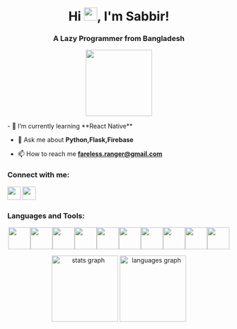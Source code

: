 <h1 align="center">Hi <img src="https://i.giphy.com/media/LOnt6uqjD9OexmQJRB/200w.webp" width="30">, I'm Sabbir!</h1>
<h3 align="center">A Lazy Programmer from Bangladesh </h3>
<p align="center">
<img src="https://i.giphy.com/media/J4yDZkszyi6gRTiPeh/200w.webp" width="150">
</p>
- 🌱 I’m currently learning **React Native**

- 💬 Ask me about **Python,Flask,Firebase**

- 📫 How to reach me **fareless.ranger@gmail.com**


<h3 align="left">Connect with me:</h3>
<p align="left">
<a href="https://twitter.com/home" target="blank"><img src="https://i.giphy.com/media/H508mck9ufO9q6z76O/200w.webp" width="30"></a>
<a href="https://fb.com/https://www.facebook.com/sabbir1919" target="blank"><img src="https://i.giphy.com/media/pejyg6fy1JpoQuLQQp/200w.webp" width="30"></a>
</p>

<h3 align="left">Languages and Tools:</h3>
<p align="center">
<img src="https://media3.giphy.com/media/ln7z2eWriiQAllfVcn/200w.webp" width="50"><img src="https://i.giphy.com/media/LMt9638dO8dftAjtco/200.webp" width="50"><img src="https://i.giphy.com/media/eNAsjO55tPbgaor7ma/200w.webp" width="50"><img src="https://i.giphy.com/media/KzJkzjggfGN5Py6nkT/200.webp" width="50"><img src="https://i.giphy.com/media/IdyAQJVN2kVPNUrojM/200.webp" width="50"><img src="https://i.giphy.com/media/Ri2TUcKlaOcaDBxFpY/200.webp" width="50"><img src="https://i.giphy.com/media/XAxylRMCdpbEWUAvr8/200.webp" width="50"><img src="https://i.giphy.com/media/fsEaZldNC8A1PJ3mwp/200.webp" width="50"><img src="https://i.giphy.com/media/jnDKffgCfGYOp6cMTK/200.webp" width="50"><img src="https://i.giphy.com/media/Sr8xDpMwVKOHUWDVRD/200.webp" width="50">
</p>

<div align="center">
  <img src="https://github-readme-stats.vercel.app/api?hide_title=false&hide_rank=false&show_icons=true&include_all_commits=true&count_private=true&disable_animations=false&theme=chartreuse-dark&locale=en&hide_border=true&username=sabbirsun" height="150" alt="stats graph"  />
  <img src="https://github-readme-stats.vercel.app/api/top-langs?locale=en&hide_title=false&layout=compact&card_width=320&langs_count=6&theme=chartreuse-dark&hide_border=true&username=sabbirsun" height="150" alt="languages graph"  />
</div>
